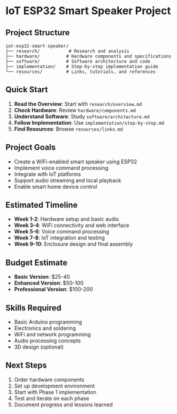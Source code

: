 # IoT ESP32 Smart Speaker Project

## Project Structure
```
iot-esp32-smart-speaker/
├── research/           # Research and analysis
├── hardware/          # Hardware components and specifications
├── software/          # Software architecture and code
├── implementation/    # Step-by-step implementation guide
└── resources/         # Links, tutorials, and references
```

## Quick Start
1. **Read the Overview**: Start with `research/overview.md`
2. **Check Hardware**: Review `hardware/components.md`
3. **Understand Software**: Study `software/architecture.md`
4. **Follow Implementation**: Use `implementation/step-by-step.md`
5. **Find Resources**: Browse `resources/links.md`

## Project Goals
- Create a WiFi-enabled smart speaker using ESP32
- Implement voice command processing
- Integrate with IoT platforms
- Support audio streaming and local playback
- Enable smart home device control

## Estimated Timeline
- **Week 1-2**: Hardware setup and basic audio
- **Week 3-4**: WiFi connectivity and web interface
- **Week 5-6**: Voice command processing
- **Week 7-8**: IoT integration and testing
- **Week 9-10**: Enclosure design and final assembly

## Budget Estimate
- **Basic Version**: $25-40
- **Enhanced Version**: $50-100
- **Professional Version**: $100-200

## Skills Required
- Basic Arduino programming
- Electronics and soldering
- WiFi and network programming
- Audio processing concepts
- 3D design (optional)

## Next Steps
1. Order hardware components
2. Set up development environment
3. Start with Phase 1 implementation
4. Test and iterate on each phase
5. Document progress and lessons learned
